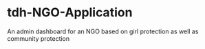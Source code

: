 # tdh-NGO-Application
An admin dashboard for an NGO based on girl protection as well as community protection 

